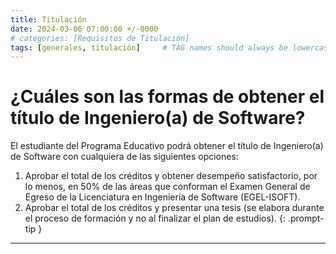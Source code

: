 ```yaml
---
title: Titulación
date: 2024-03-06 07:00:00 +/-0000
# categories: [Requisitos de Titulación]
tags: [generales, titulación]     # TAG names should always be lowercase
---
```


# ¿Cuáles son las formas de obtener el título de Ingeniero(a) de Software?

El estudiante del Programa Educativo podrá obtener el título de Ingeniero(a) de Software con cualquiera de las siguientes opciones:

1.	Aprobar el total de los créditos y obtener desempeño satisfactorio, por lo menos, en 50% de las áreas que conforman el Examen General de Egreso de la Licenciatura en Ingeniería de Software (EGEL-ISOFT).
2.	Aprobar el total de los créditos y presentar una tesis (se elabora durante el proceso de formación y no al finalizar el plan de estudios). {: .prompt-tip }

----------------------------
